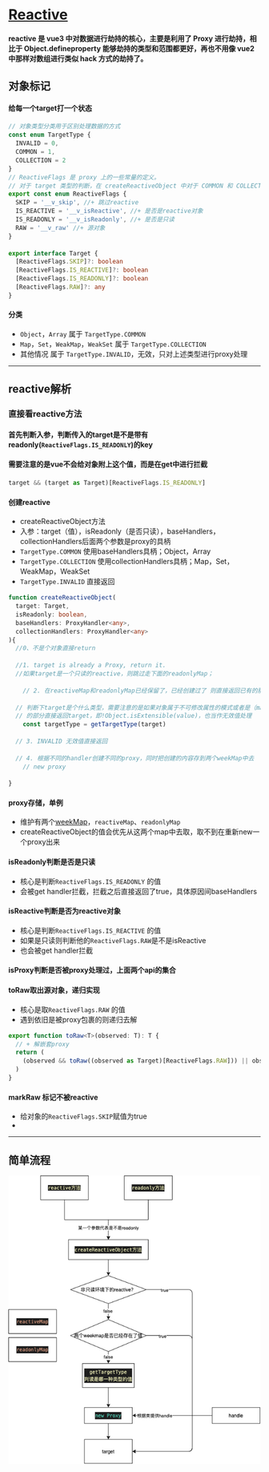 # [Reactive](https://v3.cn.vuejs.org/api/basic-reactivity.html#reactive)
#### reactive 是 vue3 中对数据进行劫持的核心，主要是利用了 Proxy 进行劫持，相比于 Object.defineproperty 能够劫持的类型和范围都更好，再也不用像 vue2 中那样对数组进行类似 hack 方式的劫持了。

## 对象标记
#### 给每一个target打一个状态

```typescript
// 对象类型分类用于区别处理数据的方式
const enum TargetType {
  INVALID = 0,
  COMMON = 1,
  COLLECTION = 2
}
// ReactiveFlags 是 proxy 上的一些常量的定义。
// 对于 target 类型的判断，在 createReactiveObject 中对于 COMMON 和 COLLECTION 有不同的 handlers 来处理。
export const enum ReactiveFlags {
  SKIP = '__v_skip', //+ 跳过reactive
  IS_REACTIVE = '__v_isReactive', //+ 是否是reactive对象
  IS_READONLY = '__v_isReadonly', //+ 是否是只读
  RAW = '__v_raw' //+ 源对象
}

export interface Target {
  [ReactiveFlags.SKIP]?: boolean
  [ReactiveFlags.IS_REACTIVE]?: boolean
  [ReactiveFlags.IS_READONLY]?: boolean
  [ReactiveFlags.RAW]?: any
}

```

#### 分类
- `Object`，`Array` 属于 `TargetType.COMMON`
- `Map`，`Set`，`WeakMap`，`WeakSet` 属于 `TargetType.COLLECTION`
- 其他情况 属于 `TargetType.INVALID`，无效，只对上述类型进行proxy处理
-----
## reactive解析

### 直接看reactive方法
#### 首先判断入参，判断传入的target是不是带有readonly(`ReactiveFlags.IS_READONLY`)的key
#### 需要注意的是vue不会给对象附上这个值，而是在get中进行拦截
```ts
target && (target as Target)[ReactiveFlags.IS_READONLY]
```
#### 创建reactive
- createReactiveObject方法
- 入参：target（值），isReadonly（是否只读），baseHandlers， collectionHandlers后面两个参数是proxy的具柄
- `TargetType.COMMON` 使用baseHandlers具柄；Object，Array 
- `TargetType.COLLECTION` 使用collectionHandlers具柄；Map，Set，WeakMap，WeakSet 
- `TargetType.INVALID` 直接返回
```ts
function createReactiveObject(
  target: Target,
  isReadonly: boolean,
  baseHandlers: ProxyHandler<any>,
  collectionHandlers: ProxyHandler<any>
){
  //0、不是个对象直接return

  //1. target is already a Proxy, return it.
  //如果target是一个只读的reactive，则跳过走下面的readonlyMap；

	// 2. 在reactiveMap和readonlyMap已经保留了，已经创建过了 则直接返回已有的那一份

  // 判断下target是个什么类型，需要注意的是如果对象属于不可修改属性的模式或者是（markRaw）标记了跳过
  // 的部分直接返回target，即!Object.isExtensible(value)，也当作无效值处理
	const targetType = getTargetType(target)

  // 3. INVALID 无效值直接返回
  
  // 4. 根据不同的handler创建不同的proxy，同时把创建的内容存到两个weekMap中去
	// new proxy

}
```
#### proxy存储，单例
- 维护有两个[weekMap](./../../js/map_set.md#weakmap)，`reactiveMap`、`readonlyMap`
- createReactiveObject的值会优先从这两个map中去取，取不到在重新new一个proxy出来

#### isReadonly判断是否是只读
- 核心是判断`ReactiveFlags.IS_READONLY`	的值
- 会被get handler拦截，拦截之后直接返回了true，具体原因间baseHandlers

#### isReactive判断是否为reactive对象
- 核心是判断`ReactiveFlags.IS_REACTIVE`	的值
- 如果是只读则判断他的`ReactiveFlags.RAW`是不是isReactive
- 也会被get handler拦截

#### isProxy判断是否被proxy处理过，上面两个api的集合

#### toRaw取出源对象，递归实现
- 核心是取`ReactiveFlags.RAW`	的值
- 遇到依旧是被proxy包裹的则递归去解

```ts
export function toRaw<T>(observed: T): T {
  // + 解嵌套proxy
  return (
    (observed && toRaw((observed as Target)[ReactiveFlags.RAW])) || observed
  )
}
```
#### markRaw 标记不被reactive
- 给对象的`ReactiveFlags.SKIP`赋值为true
- 
-----

## 简单流程

![流程](./reactive.png)